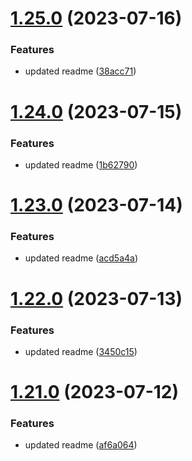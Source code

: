 # [1.25.0](https://github.com/manthanank/learn-rxjs/compare/v1.24.0...v1.25.0) (2023-07-16)


### Features

* updated readme ([38acc71](https://github.com/manthanank/learn-rxjs/commit/38acc71f6b846712dbc0886f27ca8e84a0cb1ec3))



# [1.24.0](https://github.com/manthanank/learn-rxjs/compare/v1.23.0...v1.24.0) (2023-07-15)


### Features

* updated readme ([1b62790](https://github.com/manthanank/learn-rxjs/commit/1b62790f385774f98a51d04839021a0821504045))



# [1.23.0](https://github.com/manthanank/learn-rxjs/compare/v1.22.0...v1.23.0) (2023-07-14)


### Features

* updated readme ([acd5a4a](https://github.com/manthanank/learn-rxjs/commit/acd5a4a4733911f3005d30adcc17fce6414563e6))



# [1.22.0](https://github.com/manthanank/learn-rxjs/compare/v1.21.0...v1.22.0) (2023-07-13)


### Features

* updated readme ([3450c15](https://github.com/manthanank/learn-rxjs/commit/3450c154aed10b87f4ac2e3db724b12ad39b4226))



# [1.21.0](https://github.com/manthanank/learn-rxjs/compare/v1.20.0...v1.21.0) (2023-07-12)


### Features

* updated readme ([af6a064](https://github.com/manthanank/learn-rxjs/commit/af6a0642d887ddc563b5eb3f9f5f60ce5c99d57e))



